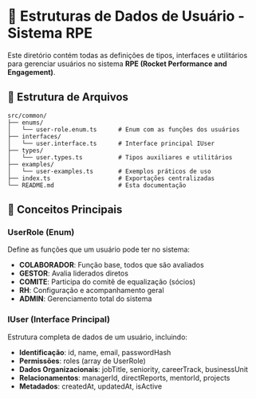 # 👥 Estruturas de Dados de Usuário - Sistema RPE

Este diretório contém todas as definições de tipos, interfaces e utilitários para gerenciar usuários no sistema **RPE (Rocket Performance and Engagement)**.

## 📁 Estrutura de Arquivos

```
src/common/
├── enums/
│   └── user-role.enum.ts      # Enum com as funções dos usuários
├── interfaces/
│   └── user.interface.ts      # Interface principal IUser
├── types/
│   └── user.types.ts          # Tipos auxiliares e utilitários
├── examples/
│   └── user-examples.ts       # Exemplos práticos de uso
├── index.ts                   # Exportações centralizadas
└── README.md                  # Esta documentação
```

## 🎯 Conceitos Principais

### UserRole (Enum)
Define as funções que um usuário pode ter no sistema:

- **COLABORADOR**: Função base, todos que são avaliados
- **GESTOR**: Avalia liderados diretos
- **COMITE**: Participa do comitê de equalização (sócios)
- **RH**: Configuração e acompanhamento geral
- **ADMIN**: Gerenciamento total do sistema

### IUser (Interface Principal)
Estrutura completa de dados de um usuário, incluindo:

- **Identificação**: id, name, email, passwordHash
- **Permissões**: roles (array de UserRole)
- **Dados Organizacionais**: jobTitle, seniority, careerTrack, businessUnit
- **Relacionamentos**: managerId, directReports, mentorId, projects
- **Metadados**: createdAt, updatedAt, isActive